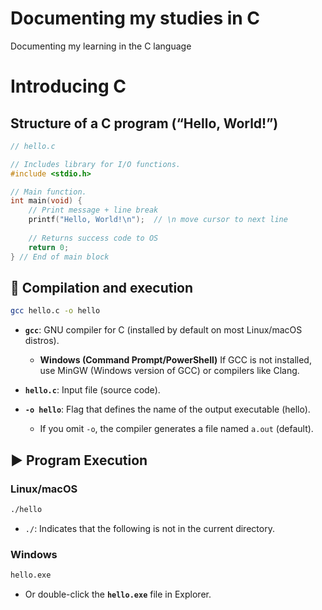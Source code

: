 # Documenting my studies in C
Documenting my learning in the C language

# Introducing C
## Structure of a C program (“Hello, World!”)

```c
// hello.c

// Includes library for I/O functions.
#include <stdio.h>

// Main function.
int main(void) {
    // Print message + line break
    printf("Hello, World!\n");  // \n move cursor to next line
    
    // Returns success code to OS
    return 0;
} // End of main block
```

## 🔧 Compilation and execution
```bash
gcc hello.c -o hello
```

* **`gcc`**: GNU compiler for C (installed by default on most Linux/macOS distros).
    * **Windows (Command Prompt/PowerShell)** If GCC is not installed, use MinGW (Windows version of GCC) or compilers like Clang.

* **`hello.c`**: Input file (source code).

* **`-o hello`**: Flag that defines the name of the output executable (hello).

    * If you omit `-o`, the compiler generates a file named `a.out` (default).

## ▶ Program Execution
### Linux/macOS
```bash
./hello
```
* `./`: Indicates that the following is not in the current directory.

### Windows
```bash
hello.exe
```

* Or double-click the **`hello.exe`** file in Explorer.
